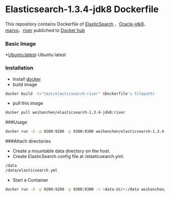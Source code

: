 
# Elasticsearch-1.3.4-jdk8 Dockerfile
This repository contains Dockerfile of [ElasticSearch][1] 、[Oracle-jdk8][2]、[marvo][3]、[river][4] publiched to [Docker hub][5]
### Basic Image
*[Ubuntu:latest][6]-Ubuntu latest
### Installation
- Install [docker][7]
- build image
```sh
docker build -t="test/elasticsearch:river" (Dockerfile's filepath)
```
- pull this image
```sh
docker pull weihanchen/elasticsearch-1.3.4-jdk8:river
```
###Usage
```sh
docker run -d -p 9200:9200 -p 9300:9300 weihanchen/elasticsearch-1.3.4-jdk8
```
###Attach directories
- Create a mountable data directory on the host.
- Create ElasticSearch config file at <data-dir>/elasticsearch.yml.
```sh
/data
/data/elasticsearch.yml
```
- Start a Container
```sh
docker run -d -p 9200:9200 -p 9300:9300 -v <data-dir>:/data weihanchen/elasticsearch-1.3.4-jdk8:river /elasticsearch/bin/elasticsearch -Des.config=/data/elasticsearch.yml
```
  [1]: http://www.elasticsearch.org/
  [2]: http://www.oracle.com/technetwork/java/javase/downloads/jdk8-downloads-2133151.html
  [3]: http://www.elasticsearch.org/overview/marvel/
  [4]: https://github.com/jprante/elasticsearch-river-jdbc
  [5]: https://hub.docker.com/
  [6]: https://registry.hub.docker.com/_/ubuntu/
  [7]: https://docs.docker.com/
